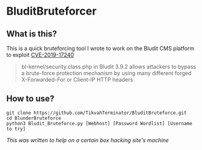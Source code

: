 # BluditBruteforcer

## What is this?
This is a quick bruteforcing tool I wrote to work on the Bludit CMS platform to exploit  [CVE-2019-17240](https://www.cvedetails.com/cve/CVE-2019-17240/ "CVE-2019-17240 security vulnerability details") 
> bl-kernel/security.class.php in Bludit 3.9.2 allows attackers to bypass a brute-force protection mechanism by using many different forged X-Forwarded-For or Client-IP HTTP headers

## How to use?

```console
git clone https://github.com/TikvahTerminator/BluditBruteforce.git
cd BlunderBruteforce
python3 Bludit_Bruteforce.py [Webhost] [Password Wordlist] [Username to try]
```

*This was written to help on a certain box hacking site's machine*
